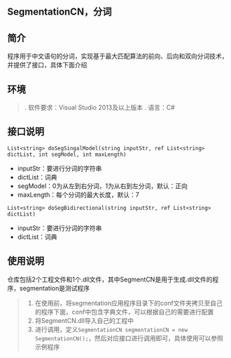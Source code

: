 ## SegmentationCN，分词

## 简介
程序用于中文语句的分词，实现基于最大匹配算法的前向、后向和双向分词技术，并提供了接口，具体下面介绍

## 环境
>. 软件要求：Visual Studio 2013及以上版本
>. 语言：C#

## 接口说明
`List<string> doSegSingalModel(string inputStr, ref List<string> dictList, int segModel, int maxLength)`
* inputStr：要进行分词的字符串
* dictList：词典
* segModel：0为从左到右分词，1为从右到左分词，默认：正向
* maxLength：每个分词的最大长度，默认：7

`List<string> doSegBidirectional(string inputStr, ref List<string> dictList)`
* inputStr：要进行分词的字符串
* dictList：词典

## 使用说明
仓库包括2个工程文件和1个.dll文件，其中SegmentCN是用于生成.dll文件的程序，segmentation是测试程序

>1. 在使用前，将segmentation应用程序目录下的conf文件夹拷贝至自己的程序下面，conf中包含字典文件，可以根据自己的需要进行配置
>2. 将SegmentCN.dll导入自己的工程中
>3. 进行调用，定义`SegmentationCN segmentationCN = new SegmentationCN();`，然后对应接口进行调用即可，具体使用可以参照示例程序
